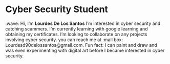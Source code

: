 <h1>Cyber Security Student</h1>
:wave: Hi, I’m <strong>Lourdes De Los Santos</strong>
 I’m interested in cyber security and catching scammers.
 I’m currently learning with google learning and obtaining my certificates.
 I’m looking to collaborate on any projects involving cyber security.
 you can reach me at :mail box: Lourdesd90delossantos@gmail.com.
 Fun fact: I can paint and draw and was even experimenting with digital art before I became interested in cyber security. 

<!---
lourdofthesaints/lourdofthesaints is a ✨ special ✨ repository because its `README.md` (this file) appears on your GitHub profile.
You can click the Preview link to take a look at your changes.
--->
